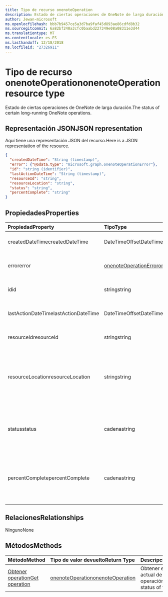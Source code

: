 ```yaml
---
title: Tipo de recurso onenoteOperation
description: Estado de ciertas operaciones de OneNote de larga duración.
author: Jewan-microsoft
ms.openlocfilehash: bbb7b9457ce5a3d7ba9faf45d893ae86cdfd8b32
ms.sourcegitcommit: 6a82bf240a3cfc0baabd227349e08a08311e3d44
ms.translationtype: MT
ms.contentlocale: es-ES
ms.lasthandoff: 12/18/2018
ms.locfileid: "27326911"
---
```

# <a name="onenoteoperation-resource-type"></a><span data-ttu-id="583c4-103">Tipo de recurso onenoteOperation</span><span class="sxs-lookup"><span data-stu-id="583c4-103">onenoteOperation resource type</span></span>

<span data-ttu-id="583c4-104">Estado de ciertas operaciones de OneNote de larga duración.</span><span class="sxs-lookup"><span data-stu-id="583c4-104">The status of certain long-running OneNote operations.</span></span>

## <a name="json-representation"></a><span data-ttu-id="583c4-105">Representación JSON</span><span class="sxs-lookup"><span data-stu-id="583c4-105">JSON representation</span></span>

<span data-ttu-id="583c4-106">Aquí tiene una representación JSON del recurso.</span><span class="sxs-lookup"><span data-stu-id="583c4-106">Here is a JSON representation of the resource.</span></span>

<!--{
  "blockType": "resource",
  "optionalProperties": [],
  "baseType": "microsoft.graph.operation",
  "@odata.type": "microsoft.graph.onenoteOperation"
}-->

```json
{
  "createdDateTime": "String (timestamp)",
  "error": {"@odata.type": "microsoft.graph.onenoteOperationError"},
  "id": "string (identifier)",
  "lastActionDateTime": "String (timestamp)",
  "resourceId": "string",
  "resourceLocation": "string",
  "status": "string",
  "percentComplete": "string"
}

```
## <a name="properties"></a><span data-ttu-id="583c4-107">Propiedades</span><span class="sxs-lookup"><span data-stu-id="583c4-107">Properties</span></span>
| <span data-ttu-id="583c4-108">Propiedad</span><span class="sxs-lookup"><span data-stu-id="583c4-108">Property</span></span>     | <span data-ttu-id="583c4-109">Tipo</span><span class="sxs-lookup"><span data-stu-id="583c4-109">Type</span></span>   |<span data-ttu-id="583c4-110">Descripción</span><span class="sxs-lookup"><span data-stu-id="583c4-110">Description</span></span>|
|:---------------|:--------|:----------|
|<span data-ttu-id="583c4-111">createdDateTime</span><span class="sxs-lookup"><span data-stu-id="583c4-111">createdDateTime</span></span>| <span data-ttu-id="583c4-112">DateTimeOffset</span><span class="sxs-lookup"><span data-stu-id="583c4-112">DateTimeOffset</span></span> |<span data-ttu-id="583c4-113">La hora de inicio de la operación.</span><span class="sxs-lookup"><span data-stu-id="583c4-113">The start time of the operation.</span></span>|
|<span data-ttu-id="583c4-114">error</span><span class="sxs-lookup"><span data-stu-id="583c4-114">error</span></span>|[<span data-ttu-id="583c4-115">onenoteOperationError</span><span class="sxs-lookup"><span data-stu-id="583c4-115">onenoteOperationError</span></span>](onenoteoperationerror.md)|<span data-ttu-id="583c4-116">Error devuelto por la operación.</span><span class="sxs-lookup"><span data-stu-id="583c4-116">The error returned by the operation.</span></span>|
|<span data-ttu-id="583c4-117">id</span><span class="sxs-lookup"><span data-stu-id="583c4-117">id</span></span>|<span data-ttu-id="583c4-118">string</span><span class="sxs-lookup"><span data-stu-id="583c4-118">string</span></span>|<span data-ttu-id="583c4-119">Id. de operación. Solo lectura.</span><span class="sxs-lookup"><span data-stu-id="583c4-119">The operation id. Read-only.</span></span>|
|<span data-ttu-id="583c4-120">lastActionDateTime</span><span class="sxs-lookup"><span data-stu-id="583c4-120">lastActionDateTime</span></span>| <span data-ttu-id="583c4-121">DateTimeOffset</span><span class="sxs-lookup"><span data-stu-id="583c4-121">DateTimeOffset</span></span> |<span data-ttu-id="583c4-122">Hora de la última acción de la operación.</span><span class="sxs-lookup"><span data-stu-id="583c4-122">The time of the last action of the operation.</span></span>|
|<span data-ttu-id="583c4-123">resourceId</span><span class="sxs-lookup"><span data-stu-id="583c4-123">resourceId</span></span>|<span data-ttu-id="583c4-124">string</span><span class="sxs-lookup"><span data-stu-id="583c4-124">string</span></span>|<span data-ttu-id="583c4-125">Identificador del recurso.</span><span class="sxs-lookup"><span data-stu-id="583c4-125">The resource id.</span></span>|
|<span data-ttu-id="583c4-126">resourceLocation</span><span class="sxs-lookup"><span data-stu-id="583c4-126">resourceLocation</span></span>|<span data-ttu-id="583c4-127">string</span><span class="sxs-lookup"><span data-stu-id="583c4-127">string</span></span>|<span data-ttu-id="583c4-p101">URI de recurso del objeto. Por ejemplo, el URI de recurso de una página o sección copiada.</span><span class="sxs-lookup"><span data-stu-id="583c4-p101">The resource URI for the object. For example, the resource URI for a copied page or section.</span></span> |
|<span data-ttu-id="583c4-130">status</span><span class="sxs-lookup"><span data-stu-id="583c4-130">status</span></span>|<span data-ttu-id="583c4-131">cadena</span><span class="sxs-lookup"><span data-stu-id="583c4-131">string</span></span>|<span data-ttu-id="583c4-132">Estado actual de la operación: `notstarted`, `running`, `completed` o `failed`</span><span class="sxs-lookup"><span data-stu-id="583c4-132">The current status of the operation: `notstarted`, `running`, `completed`, `failed`</span></span> |
|<span data-ttu-id="583c4-133">percentComplete</span><span class="sxs-lookup"><span data-stu-id="583c4-133">percentComplete</span></span>|<span data-ttu-id="583c4-134">cadena</span><span class="sxs-lookup"><span data-stu-id="583c4-134">string</span></span>|<span data-ttu-id="583c4-135">El porcentaje de operación completada si la operación todavía tiene el estado `running`</span><span class="sxs-lookup"><span data-stu-id="583c4-135">The operation percent complete if the operation is still in `running` status</span></span>

## <a name="relationships"></a><span data-ttu-id="583c4-136">Relaciones</span><span class="sxs-lookup"><span data-stu-id="583c4-136">Relationships</span></span>
<span data-ttu-id="583c4-137">Ninguno</span><span class="sxs-lookup"><span data-stu-id="583c4-137">None</span></span>


## <a name="methods"></a><span data-ttu-id="583c4-138">Métodos</span><span class="sxs-lookup"><span data-stu-id="583c4-138">Methods</span></span>

| <span data-ttu-id="583c4-139">Método</span><span class="sxs-lookup"><span data-stu-id="583c4-139">Method</span></span>           | <span data-ttu-id="583c4-140">Tipo de valor devuelto</span><span class="sxs-lookup"><span data-stu-id="583c4-140">Return Type</span></span>    |<span data-ttu-id="583c4-141">Descripción</span><span class="sxs-lookup"><span data-stu-id="583c4-141">Description</span></span>|
|:---------------|:--------|:----------|
|[<span data-ttu-id="583c4-142">Obtener operation</span><span class="sxs-lookup"><span data-stu-id="583c4-142">Get operation</span></span>](../api/onenoteoperation-get.md) | [<span data-ttu-id="583c4-143">onenoteOperation</span><span class="sxs-lookup"><span data-stu-id="583c4-143">onenoteOperation</span></span>](onenoteoperation.md) |<span data-ttu-id="583c4-144">Obtener el estado actual de la operación.</span><span class="sxs-lookup"><span data-stu-id="583c4-144">Get the status of the operation.</span></span> |

<!-- uuid: 8fcb5dbc-d5aa-4681-8e31-b001d5168d79
2015-10-25 14:57:30 UTC -->
<!-- {
  "type": "#page.annotation",
  "description": "onenoteOperation resource",
  "keywords": "",
  "section": "documentation",
  "tocPath": ""
}-->
